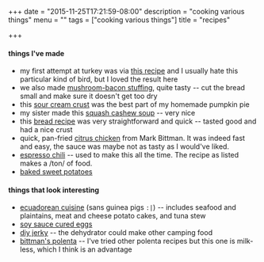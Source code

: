 +++
date = "2015-11-25T17:21:59-08:00"
description = "cooking various things"
menu = ""
tags = ["cooking various things"]
title = "recipes"

+++

#### things I've made

* my first attempt at turkey was via [this recipe](http://cooking.nytimes.com/recipes/1015474-simple-roast-turkey)
and I usually hate this particular kind of bird, but I loved the result here
* we also made [mushroom-bacon stuffing](http://cooking.nytimes.com/recipes/1015422-two-way-stuffing-with-mushrooms-and-bacon),
quite tasty -- cut the bread small and make sure it doesn't get too dry
* this [sour cream crust](http://www.simplyrecipes.com/m/recipes/sour_cream_pie_crust/)
was the best part of my homemade pumpkin pie
* my sister made this [squash cashew soup](http://cooking.nytimes.com/recipes/1014339-creamy-cashew-butternut-squash-soup) --
very nice
* this [bread recipe](http://www.food.com/recipe/quick-yeast-bread-89164)
was very straightforward and quick -- tasted good and had a nice crust
* quick, pan-fried [citrus chicken](http://cooking.nytimes.com/recipes/12240-citrus-chicken)
from Mark Bittman.  It was indeed fast and easy,
the sauce was maybe not as tasty as I would've liked.
* [espresso chili](http://www.epicurious.com/recipes/food/views/Black-Bean-and-Espresso-Chili-107639) --
used to make this all the time.  The recipe as listed makes a /ton/ of food.
* [baked sweet potatoes](http://empoweredsustenance.com/bake-a-sweet-potato/)


#### things that look interesting

* [ecuadorean cuisine](http://www.nytimes.com/2015/11/22/magazine/small-country-many-tastes.html)
(sans guinea pigs `:|`) -- includes seafood and plaintains, meat and cheese potato cakes,
and tuna stew
* [soy sauce cured eggs](http://www.nytimes.com/2015/11/29/magazine/drinking-food.html)
* [diy jerky](http://www.instructables.com/id/Start-Your-Beef-Jerky-Addiction-Today/?ALLSTEPS)
-- the dehydrator could make other camping food
* [bittman's polenta](http://cooking.nytimes.com/recipes/1013040-creamy-polenta-with-parmesan-and-sausage)
-- I've tried other polenta recipes but this one is milk-less, which I think is an advantage
